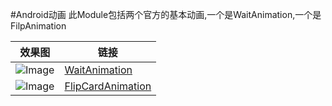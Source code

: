 #Android动画
此Module包括两个官方的基本动画,一个是WaitAnimation,一个是FilpAnimation

效果图|链接
---|---
![Image](https://github.com/siyehua/Android_Siyehua/blob/master/actionbartest/_module/WaitAnimation.gif)|[WaitAnimation](../actionbartest/src/main/java/com/siyehua/actionbartest/MainActivity.java)
![Image](https://github.com/siyehua/Android_Siyehua/blob/master/actionbartest/_module/FlipCardAnimation.gif)|[FlipCardAnimation](../actionbartest/src/main/java/com/siyehua/actionbartest/MainActivity.java)